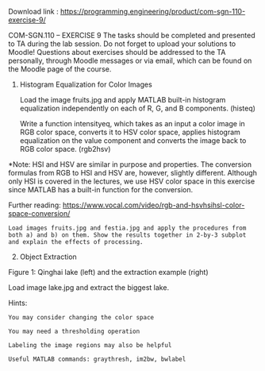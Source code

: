 Download link : https://programming.engineering/product/com-sgn-110-exercise-9/

COM-SGN.110 – EXERCISE 9
The tasks should be completed and presented to TA during the lab session. Do not forget to upload your solutions to Moodle! Questions about exercises should be addressed to the TA personally, through Moodle messages or via email, which can be found on the Moodle page of the course.

1. Histogram Equalization for Color Images

    Load the image fruits.jpg and apply MATLAB built-in histogram equalization independently on each of R, G, and B components. (histeq)

    Write a function intensityeq, which takes as an input a color image in RGB color space, converts it to HSV color space, applies histogram equalization on the value component and converts the image back to RGB color space. (rgb2hsv)

*Note: HSI and HSV are similar in purpose and properties. The conversion formulas from RGB to HSI and HSV are, however, slightly different. Although only HSI is covered in the lectures, we use HSV color space in this exercise since MATLAB has a built-in function for the conversion.

Further reading: https://www.vocal.com/video/rgb-and-hsvhsihsl-color-space-conversion/

    Load images fruits.jpg and festia.jpg and apply the procedures from both a) and b) on them. Show the results together in 2-by-3 subplot and explain the effects of processing.

2. Object Extraction

Figure 1: Qinghai lake (left) and the extraction example (right)

Load image lake.jpg and extract the biggest lake.

Hints:

    You may consider changing the color space

    You may need a thresholding operation

    Labeling the image regions may also be helpful

    Useful MATLAB commands: graythresh, im2bw, bwlabel

